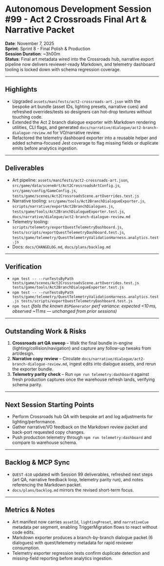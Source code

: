# Autonomous Development Session #99 - Act 2 Crossroads Final Art & Narrative Packet
**Date**: November 7, 2025  
**Sprint**: Sprint 8 - Final Polish & Production  
**Session Duration**: ~3h00m  
**Status**: Final art metadata wired into the Crossroads hub, narrative export pipeline now delivers reviewer-ready Markdown, and telemetry dashboard tooling is locked down with schema regression coverage.

---

## Highlights
- Upgraded `assets/manifests/act2-crossroads-art.json` with the bespoke art bundle (asset IDs, lighting presets, narrative cues) and refreshed overrides/tests so designers can hot-drop textures without touching code.
- Extended the Act 2 branch dialogue exporter with Markdown rendering utilities, CLI flags, and generated `docs/narrative/dialogue/act2-branch-dialogue-review.md` for VO/narrative review.
- Refactored the telemetry dashboard exporter into a reusable helper and added schema-focused Jest coverage to flag missing fields or duplicate emits before analytics ingestion.

---

## Deliverables
- Art pipeline: `assets/manifests/act2-crossroads-art.json`, `src/game/data/sceneArt/Act2CrossroadsArtConfig.js`, `src/game/config/GameConfig.js`, `tests/game/scenes/Act2CrossroadsScene.artOverrides.test.js`
- Narrative tooling: `src/game/tools/Act2BranchDialogueExporter.js`, `scripts/narrative/exportAct2BranchDialogues.js`, `tests/game/tools/Act2BranchDialogueExporter.test.js`, `docs/narrative/dialogue/act2-branch-dialogue-review.md`
- Telemetry tooling: `scripts/telemetry/exportQuestTelemetryDashboard.js`, `tests/scripts/exportQuestTelemetryDashboard.test.js`, `tests/game/telemetry/QuestTelemetryValidationHarness.analytics.test.js`
- Docs: `docs/CHANGELOG.md`, `docs/plans/backlog.md`

---

## Verification
- `npm test -- --runTestsByPath tests/game/scenes/Act2CrossroadsScene.artOverrides.test.js tests/game/tools/Act2BranchDialogueExporter.test.js`
- `npm test -- --runTestsByPath tests/game/telemetry/QuestTelemetryValidationHarness.analytics.test.js tests/scripts/exportQuestTelemetryDashboard.test.js`
- `npm test` *(fails the known `BSPGenerator` perf variance: expected <10 ms, observed ~11 ms — unchanged from prior sessions)*

---

## Outstanding Work & Risks
1. **Crossroads art QA sweep** – Walk the final bundle in-engine (lighting/collision/navigation) and capture any follow-up tweaks from art/design.
2. **Narrative copy review** – Circulate `docs/narrative/dialogue/act2-branch-dialogue-review.md`, ingest edits into dialogue assets, and rerun the exporter bundle.
3. **Telemetry parity check** – Run `npm run telemetry:dashboard` against fresh production captures once the warehouse refresh lands, verifying schema parity.

---

## Next Session Starting Points
- Perform Crossroads hub QA with bespoke art and log adjustments for lighting/performance.
- Gather narrative/VO feedback on the Markdown review packet and back-port requested copy changes.
- Push production telemetry through `npm run telemetry:dashboard` and compare to warehouse schema.

---

## Backlog & MCP Sync
- `QUEST-610` updated with Session 99 deliverables, refreshed next steps (art QA, narrative feedback loop, telemetry parity run), and notes referencing the Markdown packet.
- `docs/plans/backlog.md` mirrors the revised short-term focus.

---

## Metrics & Notes
- Art manifest now carries `assetId`, `lightingPreset`, and `narrativeCue` metadata per segment, enabling TriggerMigration flows to react without code edits.
- Markdown exporter produces a branch-by-branch dialogue packet (6 dialogues) with quest/telemetry metadata for rapid reviewer consumption.
- Telemetry exporter regression tests confirm duplicate detection and missing-field reporting before analytics ingestion.

